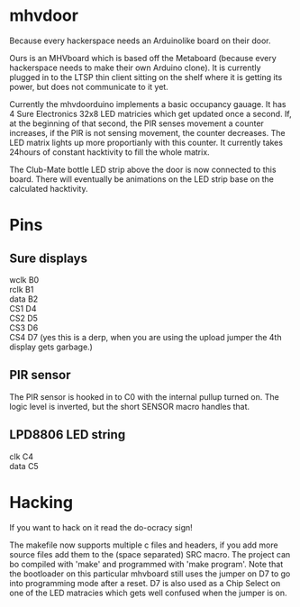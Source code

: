 mhvdoor
=======

Because every hackerspace needs an Arduinolike board on their door.

Ours is an MHVboard which is based off the Metaboard (because every
hackerspace needs to make their own Arduino clone). It is currently plugged
in to the LTSP thin client sitting on the shelf where it is getting its
power, but does not communicate to it yet.

Currently the mhvdoorduino implements a basic occupancy gauage. It has 4
Sure Electronics 32x8 LED matricies which get updated once a second. If, at
the beginning of that second, the PIR senses movement a counter increases,
if the PIR is not sensing movement, the counter decreases. The LED matrix
lights up more proportianly with this counter. It currently takes 24hours 
of constant hacktivity to fill the whole matrix.

The Club-Mate bottle LED strip above the door is now connected to this
board. There will eventually be animations on the LED strip base on the
calculated hacktivity.

Pins
====
Sure displays
-------------
wclk B0  
rclk B1  
data B2  
CS1  D4  
CS2  D5  
CS3  D6  
CS4  D7 (yes this is a derp, when you are using the upload jumper the 4th
display gets garbage.)

PIR sensor
----------
The PIR sensor is hooked in to C0 with the internal pullup turned on. The
logic level is inverted, but the short SENSOR macro handles that.

LPD8806 LED string
------------------
clk  C4  
data C5  

Hacking
=======
If you want to hack on it read the do-ocracy sign!

The makefile now supports multiple c files and headers, if you add more 
source files add them to the (space separated) SRC macro. The project can
bo compiled with 'make' and programmed with 'make program'. Note that the
bootloader on this particular mhvboard still uses the jumper on D7 to go 
into programming mode after a reset. D7 is also used as a Chip Select on
one of the LED matracies which gets well confused when the jumper is on.
